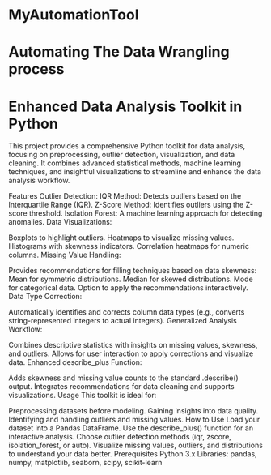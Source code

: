 # MyAutomationTool
# Automating The Data Wrangling process
# Enhanced Data Analysis Toolkit in Python
This project provides a comprehensive Python toolkit for data analysis, focusing on preprocessing, outlier detection, visualization, and data cleaning. It combines advanced statistical methods, machine learning techniques, and insightful visualizations to streamline and enhance the data analysis workflow.

Features
Outlier Detection:
IQR Method: Detects outliers based on the Interquartile Range (IQR).
Z-Score Method: Identifies outliers using the Z-score threshold.
Isolation Forest: A machine learning approach for detecting anomalies.
Data Visualizations:

Boxplots to highlight outliers.
Heatmaps to visualize missing values.
Histograms with skewness indicators.
Correlation heatmaps for numeric columns.
Missing Value Handling:

Provides recommendations for filling techniques based on data skewness:
Mean for symmetric distributions.
Median for skewed distributions.
Mode for categorical data.
Option to apply the recommendations interactively.
Data Type Correction:

Automatically identifies and corrects column data types (e.g., converts string-represented integers to actual integers).
Generalized Analysis Workflow:

Combines descriptive statistics with insights on missing values, skewness, and outliers.
Allows for user interaction to apply corrections and visualize data.
Enhanced describe_plus Function:

Adds skewness and missing value counts to the standard .describe() output.
Integrates recommendations for data cleaning and supports visualizations.
Usage
This toolkit is ideal for:

Preprocessing datasets before modeling.
Gaining insights into data quality.
Identifying and handling outliers and missing values.
How to Use
Load your dataset into a Pandas DataFrame.
Use the describe_plus() function for an interactive analysis.
Choose outlier detection methods (iqr, zscore, isolation_forest, or auto).
Visualize missing values, outliers, and distributions to understand your data better.
Prerequisites
Python 3.x
Libraries: pandas, numpy, matplotlib, seaborn, scipy, scikit-learn
